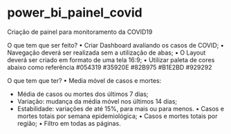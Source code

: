 # power_bi_painel_covid
Criação de painel para monitoramento da COVID19

O que tem que ser feito?
• Criar Dashboard avaliando os casos de COVID;
• Navegação deverá ser realizada sem a utilização de abas;
• O Layout deverá ser criado em formato de uma tela 16:9;
• Utilizar paleta de cores abaixo como referência
  #054319
  #35920E
  #82B975
  #B1E2BD
  #929292

O que tem que ter?
• Media móvel de casos e mortes:
  - Média de casos ou mortes dos últimos 7 dias;
  - Variação: mudança da média móvel nos últimos 14 dias;
  - Estabilidade: variações de até 15%, para mais ou para menos.
• Casos e mortes totais por semana epidemiológica;
• Casos e mortes totais por região;
• Filtro em todas as páginas.
